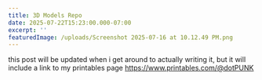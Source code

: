 ```yaml
---
title: 3D Models Repo
date: 2025-07-22T15:23:00.000-07:00
excerpt: ''
featuredImage: /uploads/Screenshot 2025-07-16 at 10.12.49 PM.png
---
```

this post will be updated when i get around to actually writing it, but it will include a link to my printables page
<https://www.printables.com/@dotPUNK>
